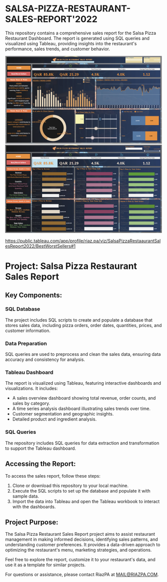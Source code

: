 # SALSA-PIZZA-RESTAURANT-SALES-REPORT'2022
This repository contains a comprehensive sales report for the Salsa Pizza Restaurant Dashboard. The report is generated using SQL queries and visualized using Tableau, providing insights into the restaurant's performance, sales trends, and customer behavior.

![Alt text](https://github.com/riaz-pa/Datasets/blob/main/Screen%20Shot%202023-10-23%20at%2012.08.59%20AM.png)
![Alt text](https://github.com/riaz-pa/Datasets/blob/main/Screen%20Shot%202023-10-23%20at%2012.09.23%20AM.png)

https://public.tableau.com/app/profile/riaz.pa/viz/SalsaPizzaRestaaurantSalesReport2022/BestWorstSellers#1

# Project: Salsa Pizza Restaurant Sales Report

## Key Components:

### SQL Database
The project includes SQL scripts to create and populate a database that stores sales data, including pizza orders, order dates, quantities, prices, and customer information.

### Data Preparation
SQL queries are used to preprocess and clean the sales data, ensuring data accuracy and consistency for analysis.

### Tableau Dashboard
The report is visualized using Tableau, featuring interactive dashboards and visualizations. It includes:

- A sales overview dashboard showing total revenue, order counts, and sales by category.
- A time series analysis dashboard illustrating sales trends over time.
- Customer segmentation and geographic insights.
- Detailed product and ingredient analysis.

### SQL Queries
The repository includes SQL queries for data extraction and transformation to support the Tableau dashboard.

## Accessing the Report:

To access the sales report, follow these steps:

1. Clone or download this repository to your local machine.
2. Execute the SQL scripts to set up the database and populate it with sample data.
3. Import the data into Tableau and open the Tableau workbook to interact with the dashboards.

## Project Purpose:

The Salsa Pizza Restaurant Sales Report project aims to assist restaurant management in making informed decisions, identifying sales patterns, and understanding customer preferences. It provides a data-driven approach to optimizing the restaurant's menu, marketing strategies, and operations.

Feel free to explore the report, customize it to your restaurant's data, and use it as a template for similar projects.

For questions or assistance, please contact RiazPA at MAIL@RIAZPA.COM.
